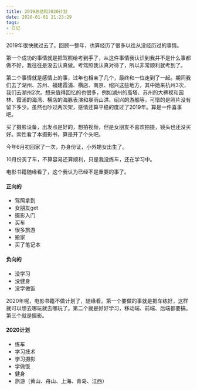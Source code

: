 ```yaml
---
title: 2019总结和2020计划
date: 2020-01-01 21:23:29
tags:
- 日记
---
```


2019年很快就过去了。回顾一整年，也算经历了很多以往从没经历过的事情。

第一个成功的事情就是把驾照给考到手了，从这件事情我认识到我并不是什么事都做不好，我往往是没去认真做。考驾照我认真对待了，所以非常顺利就考到了。

第二个事情就是感情上的事，过年也相亲了几个，最终和一位走到了一起。期间我们去了湖州、苏州、福建霞浦、横店、南京、绍兴这些地方，其中她来杭州3次，我们去湖州2次。想来值得回忆的也很多，例如湖州的高塔、苏州的大裤衩和园林、霞浦的海湾、横店的海豚表演和暴雨山洪、绍兴的游船等，可惜的是照片没有留下多少。虽然也吵过两次架，感情还算平稳的度过了2019年。算是一件喜事吧。

买了摄影设备，出发点是好的，想拍视频，但是女朋友不喜欢拍摄，镜头也还没买好。索性看了本摄影书，算是开了个头吧。

今年6月初回家了一次，办身份证，小外甥女出生了。

10月份买了车，不算容易还算顺利，只是我没练车，还在学习中。

电影书籍随缘看了，这个我认为已经不是重要的事了。

#### 正向的

- 驾照拿到
- 女朋友get
- 摄影入门
- 买车
- 很多旅游
- 搬家
- 买了笔记本

#### 负向的

- 没学习
- 没健身
- 没学做饭

2020年呢，电影书籍不做计划了，随缘看。第一个要做的事就是把车练好，这样就可以想去哪玩就去哪玩了。第二个就是好好学习，移动端、前端、后端都要搞。第三个就是摄影。

#### 2020计划

- 练车
- 学习技术
- 学习摄影
- 学做饭
- 健身
- 旅游（黄山、舟山、上海、青岛、江西）
